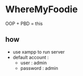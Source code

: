# WhereMyFoodie
OOP + PBD  = this

## how
- use xampp to run server
- default account : 
  - user : admin
  - password : admin

